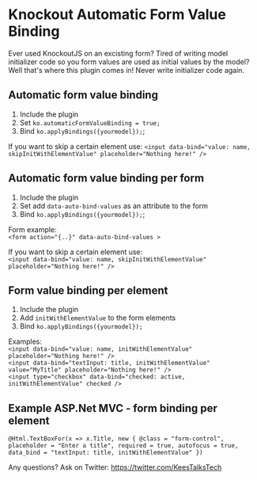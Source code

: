# Knockout Automatic Form Value Binding
Ever used KnockoutJS on an excisting form? Tired of writing model initializer code so you form values are used as initial values by the model? Well that's where this plugin comes in! Never write initializer code again.

## Automatic form value binding
1. Include the plugin
2. Set `ko.automaticFormValueBinding = true;`
3. Bind `ko.applyBindings({yourmodel});`;

If you want to skip a certain element use:
`<input data-bind="value: name, skipInitWithElementValue" placeholder="Nothing here!" />` <br/>

## Automatic form value binding per form
1. Include the plugin
2. Set add `data-auto-bind-values` as an attribute to the form
3. Bind `ko.applyBindings({yourmodel});`;

Form example: <br/>
`<form action="{..}" data-auto-bind-values >`

If you want to skip a certain element use: <br/>
`<input data-bind="value: name, skipInitWithElementValue" placeholder="Nothing here!" />` <br/>

## Form value binding per element
1. Include the plugin
2. Add `initWithElementValue` to the form elements
3. Bind `ko.applyBindings({yourmodel});`

Examples:<br/>
`<input data-bind="value: name, initWithElementValue" placeholder="Nothing here!" />` <br/>
`<input data-bind="textInput: title, initWithElementValue" value="MyTitle" placeholder="Nothing here!" />` <br/>
`<input type="checkbox" data-bind="checked: active, initWithElementValue" checked />` <br/>

## Example ASP.Net MVC - form binding per element
`@Html.TextBoxFor(x => x.Title, new { @class = "form-control", placeholder = "Enter a title", required = true, autofocus = true, data_bind = "textInput: title, initWithElementValue" })`

Any questions? Ask on Twitter: https://twitter.com/KeesTalksTech
